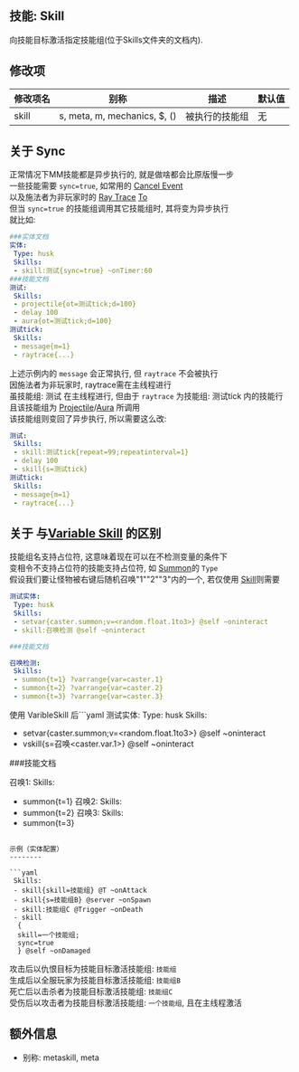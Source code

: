 技能: Skill
--------------------------

向技能目标激活指定技能组(位于Skills文件夹的文档内).

修改项
----------

| 修改项名 | 别称    | 描述                                                                                                    | 默认值 |
|-----------|------------|----------------------------------------------------------------------------------------------------------------|---------------|
| skill | s, meta, m, mechanics, $, () | 被执行的技能组 | 无 |

关于 Sync
-----

正常情况下MM技能都是异步执行的, 就是做啥都会比原版慢一步  
一些技能需要 `sync=true`, 如常用的 [Cancel Event](/技能/列表/cancelevent)  
以及施法者为非玩家时的 [Ray Trace](/技能/列表/raytrace) [To](/技能/列表/raytraceto)  
但当 `sync=true` 的技能组调用其它技能组时, 其将变为异步执行  
就比如:
```yaml
###实体文档
实体:
 Type: husk
 Skills:
 - skill:测试{sync=true} ~onTimer:60
###技能文档
测试:
 Skills:
 - projectile{ot=测试tick;d=100}
 - delay 100
 - aura{ot=测试tick;d=100}
测试tick:
 Skills:
 - message{m=1}
 - raytrace{...}
```  
上述示例内的 `message` 会正常执行, 但 `raytrace` 不会被执行  
因施法者为非玩家时, raytrace需在主线程进行  
虽技能组: 测试 在主线程进行, 但由于 `raytrace` 为技能组: 测试tick 内的技能行  
且该技能组为 [Projectile](/技能/列表/projectile)/[Aura](/技能/列表/aura) 所调用  
该技能组则变回了异步执行, 所以需要这么改:
```yaml
测试:
 Skills:
 - skill:测试tick{repeat=99;repeatinterval=1}
 - delay 100
 - skill{s=测试tick}
测试tick:
 Skills:
 - message{m=1}
 - raytrace{...}
```

关于 与[Variable Skill](/技能/列表/variableskill) 的区别
-----

技能组名支持占位符, 这意味着现在可以在不检测变量的条件下  
变相令不支持占位符的技能支持占位符, 如 [Summon](/技能/列表/summon)的 `Type`  
假设我们要让怪物被右键后随机召唤"1""2""3"内的一个, 若仅使用 [Skill](/技能/列表/skill)则需要  
```yaml
测试实体:
 Type: husk
 Skills:
 - setvar{caster.summon;v=<random.float.1to3>} @self ~oninteract
 - skill:召唤检测 @self ~oninteract

###技能文档

召唤检测:
 Skills:
 - summon{t=1} ?varrange{var=caster.1}
 - summon{t=2} ?varrange{var=caster.2}
 - summon{t=3} ?varrange{var=caster.3}
```
使用 VaribleSkill 后```yaml
测试实体:
 Type: husk
 Skills:
 - setvar{caster.summon;v=<random.float.1to3>} @self ~oninteract
 - vskill{s=召唤<caster.var.1>} @self ~oninteract

###技能文档

召唤1:
 Skills:
 - summon{t=1}
召唤2:
 Skills:
 - summon{t=2}
召唤3:
 Skills:
 - summon{t=3}
```

示例（实体配置）
--------

```yaml
 Skills:
 - skill{skill=技能组} @T ~onAttack
 - skill{s=技能组B} @server ~onSpawn
 - skill:技能组C @Trigger ~onDeath
 - skill
  {
  skill=一个技能组;
  sync=true
  } @self ~onDamaged
```
攻击后以仇恨目标为技能目标激活技能组: `技能组`  
生成后以全服玩家为技能目标激活技能组: `技能组B`  
死亡后以击杀者为技能目标激活技能组: `技能组C`  
受伤后以攻击者为技能目标激活技能组: `一个技能组`, 且在主线程激活


额外信息
----

- 别称: metaskill, meta